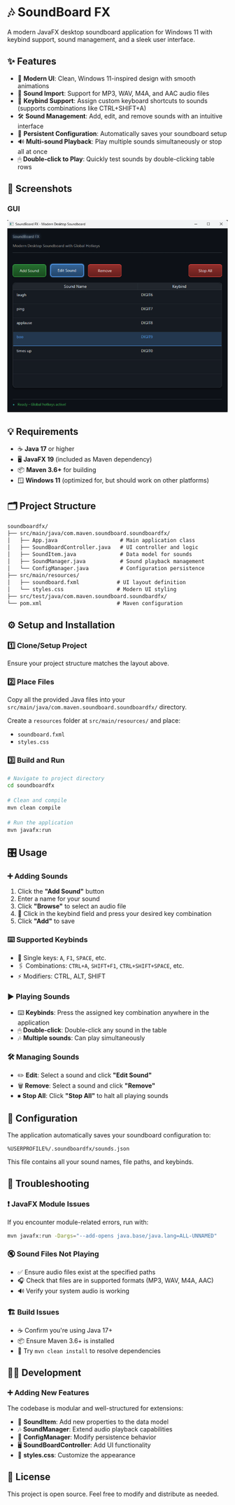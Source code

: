 # 🎶 SoundBoard FX

A modern JavaFX desktop soundboard application for Windows 11 with keybind support, sound management, and a sleek user interface.

## ✨ Features

- 🎨 **Modern UI**: Clean, Windows 11-inspired design with smooth animations
- 📂 **Sound Import**: Support for MP3, WAV, M4A, and AAC audio files
- 🎹 **Keybind Support**: Assign custom keyboard shortcuts to sounds (supports combinations like CTRL+SHIFT+A)
- 🛠 **Sound Management**: Add, edit, and remove sounds with an intuitive interface
- 💾 **Persistent Configuration**: Automatically saves your soundboard setup
- 🔊 **Multi-sound Playback**: Play multiple sounds simultaneously or stop all at once
- 🖱 **Double-click to Play**: Quickly test sounds by double-clicking table rows

## 📸 Screenshots

### GUI
![SoundBoard FX Main UI](docs/soundboardfx_demo.png)

## 💡 Requirements
- ☕ **Java 17** or higher
- 🖥 **JavaFX 19** (included as Maven dependency)
- 📦 **Maven 3.6+** for building
- 🪟 **Windows 11** (optimized for, but should work on other platforms)

## 🗂 Project Structure

```
soundboardfx/
├── src/main/java/com.maven.soundboard.soundboardfx/
│   ├── App.java                    # Main application class
│   ├── SoundBoardController.java   # UI controller and logic
│   ├── SoundItem.java              # Data model for sounds
│   ├── SoundManager.java           # Sound playback management
│   └── ConfigManager.java          # Configuration persistence
├── src/main/resources/
│   ├── soundboard.fxml            # UI layout definition
│   └── styles.css                 # Modern UI styling
├── src/test/java/com.maven.soundboard.soundbardfx/
└── pom.xml                        # Maven configuration
```

## ⚙️ Setup and Installation

### 1️⃣ Clone/Setup Project
Ensure your project structure matches the layout above.

### 2️⃣ Place Files
Copy all the provided Java files into your `src/main/java/com.maven.soundboard.soundboardfx/` directory.

Create a `resources` folder at `src/main/resources/` and place:
- `soundboard.fxml`
- `styles.css`

### 3️⃣ Build and Run
```bash
# Navigate to project directory
cd soundboardfx

# Clean and compile
mvn clean compile

# Run the application
mvn javafx:run
```

## 🎛 Usage

### ➕ Adding Sounds
1. Click the **"Add Sound"** button
2. Enter a name for your sound
3. Click **"Browse"** to select an audio file
4. 🎹 Click in the keybind field and press your desired key combination
5. Click **"Add"** to save

### ⌨️ Supported Keybinds
- 🔑 Single keys: `A`, `F1`, `SPACE`, etc.
- 🖇 Combinations: `CTRL+A`, `SHIFT+F1`, `CTRL+SHIFT+SPACE`, etc.
- ⚡ Modifiers: CTRL, ALT, SHIFT

### ▶️ Playing Sounds
- ⌨️ **Keybinds**: Press the assigned key combination anywhere in the application
- 🖱 **Double-click**: Double-click any sound in the table
- 🎶 **Multiple sounds**: Can play simultaneously

### 🛠 Managing Sounds
- ✏️ **Edit**: Select a sound and click **"Edit Sound"**
- 🗑 **Remove**: Select a sound and click **"Remove"**
- ⏹ **Stop All**: Click **"Stop All"** to halt all playing sounds

## 💾 Configuration

The application automatically saves your soundboard configuration to:
```
%USERPROFILE%/.soundboardfx/sounds.json
```

This file contains all your sound names, file paths, and keybinds.

## 🐛 Troubleshooting

### ❗ JavaFX Module Issues
If you encounter module-related errors, run with:
```bash
mvn javafx:run -Dargs="--add-opens java.base/java.lang=ALL-UNNAMED"
```

### 🔇 Sound Files Not Playing
- ✅ Ensure audio files exist at the specified paths
- 🎧 Check that files are in supported formats (MP3, WAV, M4A, AAC)
- 🔊 Verify your system audio is working

### 🏗 Build Issues
- ☕ Confirm you're using Java 17+
- 📦 Ensure Maven 3.6+ is installed
- 🔄 Try `mvn clean install` to resolve dependencies

## 👨‍💻 Development

### ➕ Adding New Features
The codebase is modular and well-structured for extensions:

- 🎵 **SoundItem**: Add new properties to the data model
- 🎶 **SoundManager**: Extend audio playback capabilities
- 💾 **ConfigManager**: Modify persistence behavior
- 🖥 **SoundBoardController**: Add UI functionality
- 🎨 **styles.css**: Customize the appearance

## 📜 License

This project is open source. Feel free to modify and distribute as needed.
